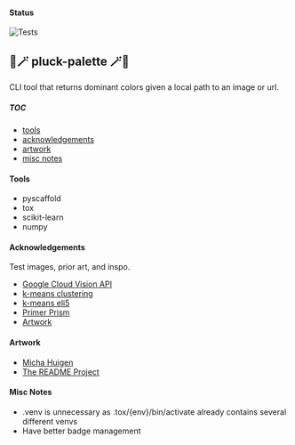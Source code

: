 #### Status
![Tests](https://github.com/figtreez/pluckpalette/actions/workflows/tests.yml/badge.svg)


## 🎨🪄 pluck-palette 🪄🎨

CLI tool that returns dominant colors given a local path to an image or url.


##### TOC
- [tools](#tools)
- [acknowledgements](#acknowledgements)
- [artwork](#artwork)
- [misc notes](#misc-notes)


#### Tools
- pyscaffold
- tox
- scikit-learn
- numpy


#### Acknowledgements
Test images, prior art, and inspo.
- [Google Cloud Vision API](https://cloud.google.com/vision#section-2)
- [k-means clustering](https://en.wikipedia.org/wiki/K-means_clustering)
- [k-means eli5](https://www.youtube.com/watch?v=IuRb3y8qKX4)
- [Primer Prism](https://primer.style/prism/)
- [Artwork](#artwork)


#### Artwork
- [Micha Huigen](https://www.michahuigen.com/)
- [The README Project](https://github.com/readme)


#### Misc Notes
- .venv is unnecessary as .tox/{env}/bin/activate already contains several different venvs
- Have better badge management
